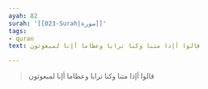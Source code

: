 ```yaml
---
ayah: 82
surah: '[[023-Surah|سورة]]'
tags:
- quran
text: قالوا أإذا متنا وكنا ترابا وعظاما أإنا لمبعوثون

---
```

> قالوا أإذا متنا وكنا ترابا وعظاما أإنا لمبعوثون

